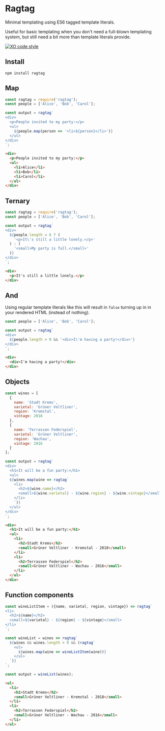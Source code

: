 # Ragtag

Minimal templating using ES6 tagged template literals.

Useful for basic templating when you don't need a full-blown templating system, but still need a bit more than template literals provide.

[![XO code style](https://img.shields.io/badge/code_style-XO-5ed9c7.svg)](https://github.com/xojs/xo)

## Install
````shell
npm install ragtag
````

## Map

````javascript
const ragtag = require('ragtag');
const people = ['Alice', 'Bob', 'Carol'];

const output = ragtag`
<div>
  <p>People invited to my party:</p>
  <ul>
    ${people.map(person => '<li>${person}</li>')}
  </ul>
</div>
`;
````

````html
<div>
  <p>People invited to my party:</p>
  <ul>
    <li>Alice</li>
    <li>Bob</li>
    <li>Carol</li>
  </ul>
</div>
````

## Ternary

````javascript
const ragtag = require('ragtag');
const people = ['Alice', 'Bob', 'Carol'];

const output = ragtag`
<div>
  ${people.length < 6 ? (
    '<p>It\'s still a little lonely.</p>'
  ) : (
    '<small>My party is full.</small>'
  )}
</div>
`;
````

````html
<div>
  <p>It's still a little lonely.</p>
</div>
````

## And
Using regular template literals like this will result in `false` turning up in in your rendered HTML (instead of nothing).

````javascript
const people = ['Alice', 'Bob', 'Carol'];

const output = ragtag`
<div>
  ${people.length > 0 && '<div>I\'m having a party!</div>'}
</div>
`;
````

````html
<div>
  <div>I'm having a party!</div>
</div>
````

## Objects

````javascript
const wines = [
  {
    name: 'Stadt Krems',
    varietal: 'Grüner Veltliner',
    region: 'Kremstal',
    vintage: 2018
  },
  {
    name: 'Terrassen Federspiel',
    varietal: 'Grüner Veltliner',
    region: 'Wachau',
    vintage: 2016
  }
];

const output = ragtag`
<div>
  <h1>It will be a fun party:</h1>
  <ul>
  ${wines.map(wine => ragtag`
    <li>
      <h2>${wine.name}</h2>
      <small>${wine.varietal} - ${wine.region} - ${wine.vintage}</small>
    </li>
    `)}
  </ul>
</div>
`;
````

````html
<div>
  <h1>It will be a fun party:</h1>
  <ul>
    <li>
      <h2>Stadt Krems</h2>
      <small>Grüner Veltliner - Kremstal - 2018</small>
    </li>
    <li>
      <h2>Terrassen Federspiel</h2>
      <small>Grüner Veltliner - Wachau - 2016</small>
    </li>
  </ul>
</div>
````

## Function components

````javascript
const wineListItem = ({name, varietal, region, vintage}) => ragtag`
<li>
  <h2>${name}</h2>
  <small>${varietal} - ${region} - ${vintage}</small>
</li>
`;

const wineList = wines => ragtag`
  ${wines && wines.length > 0 && (ragtag`
    <ul>
      ${wines.map(wine => wineListItem(wine))}
    </ul>
  `)}
`;

const output = wineList(wines);
````

````html
<ul>
  <li>
    <h2>Stadt Krems</h2>
    <small>Grüner Veltliner - Kremstal - 2018</small>
  </li>
  <li>
    <h2>Terrassen Federspiel</h2>
    <small>Grüner Veltliner - Wachau - 2016</small>
  </li>
</ul>
````
